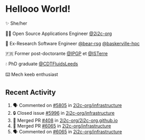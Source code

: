 # Hellooo World!

✨ She/her

👩‍💻 Open Source Applications Engineer [@2i2c-org](https://2i2c.org/)

🐻 Ex-Research Software Engineer [@bear-rsg](https://github.com/bear-rsg) [@baskerville-hpc](https://github.com/baskerville-hpc) 

🇫🇷 Former post-doctorante [@IPGP](https://github.com/IPGP) et [@ISTerre](https://www.isterre.fr/) 

💧 PhD graduate [@CDTFluidsLeeds](https://fluid-dynamics.leeds.ac.uk/) 

⌨️ Mech keeb enthusiast 

## Recent Activity 

<!--START_SECTION:activity-->
1. 🗣 Commented on [#5805](https://github.com/2i2c-org/infrastructure/issues/5805#issuecomment-2891456005) in [2i2c-org/infrastructure](https://github.com/2i2c-org/infrastructure)
2. 🔒 Closed issue [#5996](https://github.com/2i2c-org/infrastructure/issues/5996) in [2i2c-org/infrastructure](https://github.com/2i2c-org/infrastructure)
3. 🎉 Merged PR [#408](https://github.com/2i2c-org/2i2c-org.github.io/pull/408) in [2i2c-org/2i2c-org.github.io](https://github.com/2i2c-org/2i2c-org.github.io)
4. 🎉 Merged PR [#6065](https://github.com/2i2c-org/infrastructure/pull/6065) in [2i2c-org/infrastructure](https://github.com/2i2c-org/infrastructure)
5. 🗣 Commented on [#6065](https://github.com/2i2c-org/infrastructure/pull/6065#issuecomment-2890895581) in [2i2c-org/infrastructure](https://github.com/2i2c-org/infrastructure)
<!--END_SECTION:activity-->
